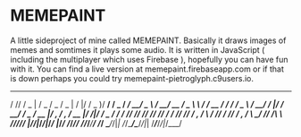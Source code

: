# MEMEPAINT
A little sideproject of mine called MEMEPAINT. Basically it draws images of memes and somtimes it plays some audio. It is written in JavaScript ( including the multiplayer which uses Firebase ), hopefully you can have fun with it. You can find a live version at memepaint.firebaseapp.com or if that is down perhaps you could try memepaint-pietroglyph.c9users.io.



   __ _____   ___  ___  ___   __  ______  ____  ___  ___________    ________  ___    __  ______  __  _____    _________  ______
  / // / _ | / _ \/ _ \/ _ | /  |/  / _ )/ __/ / _ \/  _/ __/ _ \  / __/ __ \/ _ \   \ \/ / __ \/ / / / _ \  / __/  _/ |/ / __/
 / _  / __ |/ , _/ , _/ __ |/ /|_/ / _  / _/  / // // // _// // / / _// /_/ / , _/    \  / /_/ / /_/ / , _/ _\ \_/ //    /\ \  
/_//_/_/ |_/_/|_/_/|_/_/ |_/_/  /_/____/___/ /____/___/___/____/ /_/  \____/_/|_|     /_/\____/\____/_/|_| /___/___/_/|_/___/  
                                                                                                                               

